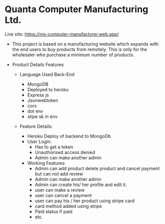 # Quanta Computer Manufacturing Ltd.
Live site: https://nis-computer-manufactorer.web.app/ 

* This project is based on a manufacturing website which expands with the end users to buy products from remotely. This is only for the wholesaler who purchase a minimum number of products.


* Product Details Features
    * Language Used Back-End
        * MongoDB
        * Deployed to heroku
        * Express js
        * Jsonwebtoken
        * cors
        * dot env
        * stipe sk in env



    * Feature Details:
        * Heroku Deploy of  backend to MongoDb 
        * User Login:
            * Has to get a token
            * Unauthorised access denied
            * Admin can make another admin
        * Working Features:
            * Admin can add product delete product and cancel payment but can not add review
            * Admin can make another admin
            * Admin can create his/ her profile and edit it.
            * user can make a review
            * user can cancel a payment
            * user can pay his / her product using stripe card
            * card method added using stripe
            * Paid status if paid
            * etc.       